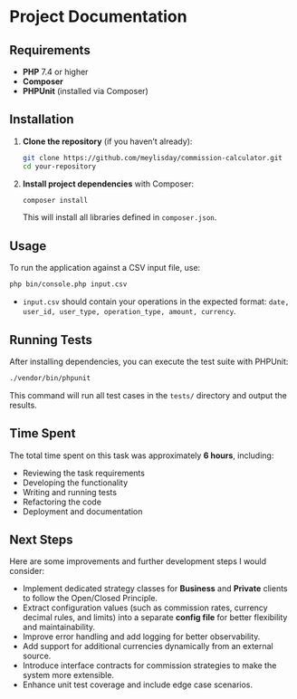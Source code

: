 # Project Documentation

## Requirements

- **PHP** 7.4 or higher
- **Composer**
- **PHPUnit** (installed via Composer)

## Installation

1. **Clone the repository** (if you haven’t already):

   ```bash
   git clone https://github.com/meylisday/commission-calculator.git
   cd your-repository
   ```

2. **Install project dependencies** with Composer:

   ```bash
   composer install
   ```

   This will install all libraries defined in `composer.json`.

## Usage

To run the application against a CSV input file, use:

```bash
php bin/console.php input.csv
```

- `input.csv` should contain your operations in the expected format: `date, user_id, user_type, operation_type, amount, currency`.

## Running Tests

After installing dependencies, you can execute the test suite with PHPUnit:

```bash
./vendor/bin/phpunit
```

This command will run all test cases in the `tests/` directory and output the results.

## Time Spent

The total time spent on this task was approximately **6 hours**, including:

- Reviewing the task requirements
- Developing the functionality
- Writing and running tests
- Refactoring the code
- Deployment and documentation

## Next Steps

Here are some improvements and further development steps I would consider:

- Implement dedicated strategy classes for **Business** and **Private** clients to follow the Open/Closed Principle.
- Extract configuration values (such as commission rates, currency decimal rules, and limits) into a separate **config file** for better flexibility and maintainability.
- Improve error handling and add logging for better observability.
- Add support for additional currencies dynamically from an external source.
- Introduce interface contracts for commission strategies to make the system more extensible.
- Enhance unit test coverage and include edge case scenarios.


